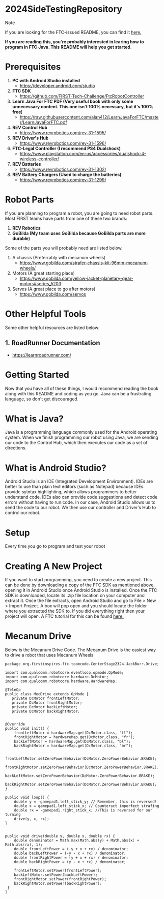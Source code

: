 # 2024SideTestingRepository
> [!NOTE]
> If you are looking for the FTC-issued README, you can find it [here.](/FTC_README.md)

**If you are reading this, you're probably interested in learing how to program in FTC Java. This README will help you get started.**

# Prerequisites
1.  **PC with Android Studio installed**
    - https://developer.android.com/studio
2.  **FTC SDK**
    - https://github.com/FIRST-Tech-Challenge/FtcRobotController
3.  **Learn Java For FTC PDF (Very useful book with only some unnecessary content. This one isn't 100% necessary, but it's 100% free)**
    - https://raw.githubusercontent.com/alan412/LearnJavaForFTC/master/LearnJavaForFTC.pdf
4.  **REV Control Hub**
    - https://www.revrobotics.com/rev-31-1595/
5.  **REV Driver's Hub**
    - https://www.revrobotics.com/rev-31-1596/
6.  **FTC-Legal Controller (I recommend PS4 Dualshock)**
    - https://www.playstation.com/en-us/accessories/dualshock-4-wireless-controller/
7.  **REV Batteries**
    - https://www.revrobotics.com/rev-31-1302/
8.  **REV Battery Chargers (Used to charge the batteries)**
    - https://www.revrobotics.com/rev-31-1299/

# Robot Parts
If you are planning to program a robot, you are going to need robot parts. Most FIRST teams have parts from one of these two brands:
1.  **REV Robotics**
2.  **GoBilda (My team uses GoBilda because GoBilda parts are more durable)**

Some of the parts you will probably need are listed below.
1. A chassis (Preferrably with mecanum wheels)
   - https://www.gobilda.com/strafer-chassis-kit-96mm-mecanum-wheels/
2. Motors (A great starting place)
   - https://www.gobilda.com/yellow-jacket-planetary-gear-motors#series_5203
3. Servos (A great place to go after motors)
   - https://www.gobilda.com/servos

# Other Helpful Tools
Some other helpful resources are listed below:
##    1. RoadRunner Documentation
   - https://learnroadrunner.com/
  
# Getting Started
Now that you have all of these things, I would recommend reading the book along with this README and coding as you go. Java can be a frustrating language, so don't get discouraged.

# What is Java?
Java is a programming language commonly used for the Android operating system. When we finish programming our robot using Java, we are sending our code to the Control Hub, which then executes our code as a set of directions.

# What is Android Studio?
Android Studio is an IDE (Integrated Development Environment). IDEs are better to use than plain text editors (such as Notepad) because IDEs provide sytntax highlighting, which allows programmers to better understand code. IDEs also can provide code suggestions and detect code errors without having to run code. In our case, Android Studio allows us to send the code to our robot. We then use our controller and Driver's Hub to control our robot.

# Setup
Every time you go to program and test your robot

# Creating A New Project
If you want to start programming, you need to create a new project. This can be done by downloading a copy of the FTC SDK as mentioned above, opening it in Android Studio once Android Studio is installed. Once the FTC SDK is downloaded, locate its .zip file location on your computer and extract it. Once the file extracts, open Android Studio and go to File > New > Import Project. A box will pop open and you should locate the folder where you extracted the SDK to. If you did everything right then your project will open. A FTC tutorial for this can be found [here.](https://ftc-docs.firstinspires.org/en/latest/programming_resources/tutorial_specific/android_studio/downloading_as_project_folder/Downloading-the-Android-Studio-Project-Folder.html)

# Mecanum Drive
Below is the Mecanum Drive Code. The Mecanum Drive is the easiest way to drive a robot that uses Mecanum Wheels

    package org.firstinspires.ftc.teamcode.CenterStage2324.JackBurr.Drive;
    
    import com.qualcomm.robotcore.eventloop.opmode.OpMode;
    import com.qualcomm.robotcore.hardware.DcMotor;
    import com.qualcomm.robotcore.hardware.HardwareMap;

    @TeleOp
    public class MecDrive extends OpMode {
       private DcMotor frontLeftMotor;
       private DcMotor frontRightMotor;
       private DcMotor backLeftMotor;
       private DcMotor backRightMotor;
          
         
    @Override
    public void init() {
        frontLeftMotor = hardwareMap.get(DcMotor.class, "fl");
        frontRightMotor = hardwareMap.get(DcMotor.class, "fr");
        backLeftMotor = hardwareMap.get(DcMotor.class, "bl");
        backRightMotor = hardwareMap.get(DcMotor.class, "br");

        frontLeftMotor.setZeroPowerBehavior(DcMotor.ZeroPowerBehavior.BRAKE);
        frontRightMotor.setZeroPowerBehavior(DcMotor.ZeroPowerBehavior.BRAKE);
        backLeftMotor.setZeroPowerBehavior(DcMotor.ZeroPowerBehavior.BRAKE);
        backRightMotor.setZeroPowerBehavior(DcMotor.ZeroPowerBehavior.BRAKE);
    }

    public void loop() {
        double y = -gamepad1.left_stick_y; // Remember, this is reversed!
        double x = gamepad1.left_stick_x; // Counteract imperfect strafing
        double rx = -gamepad1.right_stick_x; //This is reversed for our turning
        drive(y, x, rx);
    }


    public void drive(double y, double x, double rx) {
        double denominator = Math.max(Math.abs(y) + Math.abs(x) + Math.abs(rx), 1);
        double frontLeftPower = (-y + x + rx) / denominator;
        double backLeftPower = (-y - x + rx) / denominator;
        double frontRightPower = (y + x + rx) / denominator;
        double backRightPower = (y - x + rx) / denominator;

        frontLeftMotor.setPower(frontLeftPower);
        backLeftMotor.setPower(backLeftPower);
        frontRightMotor.setPower(frontRightPower);
        backRightMotor.setPower(backRightPower);
     }
    }



